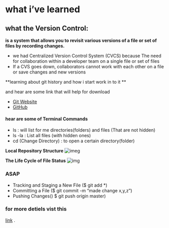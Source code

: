 # what i’ve learned  



## what the Version Control:  
**is a system that allows you to revisit various versions of a file or set of files by recording changes.**
  - we had Centralized Version Control System (CVCS)
  because The need for collaboration within a developer team on a single file or set of files
  - If a CVS goes down, collaborators cannot work with each other on a file or save changes and new versions
      

 **learning about git history and how i start work in to it **


  and hear are some link that will help for download 
  - [Git Website](http://git-scm.com/download/mac)
  - [GitHub](https://desktop.github.com/)


  #### hear are some of Terminal Commands

   - ls : will list for me directories(folders) and files (That are not hidden)
- ls -la : List all files (with hidden ones)
- cd (Change Directory) : to open a certain directory(folder)


 **Local Repository Structure**
 ![imeg](https://blog.udemy.com/wp-content/uploads/2015/08/image036.png)
  
  **The Life Cycle of File Status**
  ![img](https://blog.udemy.com/wp-content/uploads/2015/08/image006.png
  )
    
 ### ASAP
 - Tracking and Staging a New File
 ($ git add *)
 - Committing a File ($ git commit -m “made change x,y,z”)
 - Pushing Changes() $ git push origin master)


 ### for more detiels vist this 
 [link](https://blog.udemy.com/git-tutorial-a-comprehensive-guide/#6
 )
 .



    


 
 